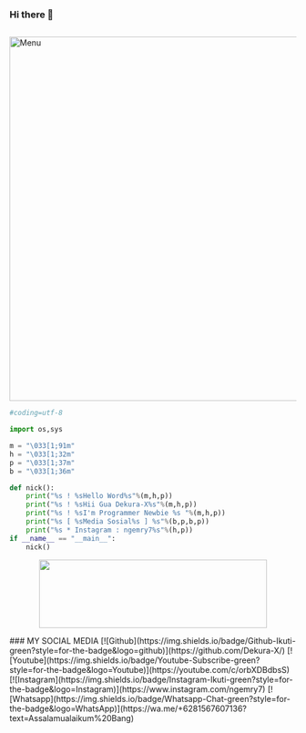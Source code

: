 ### Hi there 👋

<!--
**DekuraDev/DekuraDev** is a ✨ _special_ ✨ repository because its `README.md` (this file) appears on your GitHub profile.

Here are some ideas to get you started:

- 🔭 I’m currently working on ...
- 🌱 I’m currently learning ...
- 👯 I’m looking to collaborate on ...
- 🤔 I’m looking for help with ...
- 💬 Ask me about ...
- 📫 How to reach me: ...
- 😄 Pronouns: ...
- ⚡ Fun fact: ...
-->

##

<img src="https://github.com/Dekura-X/Dekura-X/blob/main/IMG_20210914_175500.jpg" width="640" title="Dekura-X" alt="Menu">
</p>


```python
#coding=utf-8

import os,sys

m = "\033[1;91m"
h = "\033[1;32m"
p = "\033[1;37m"
b = "\033[1;36m"

def nick():
    print("%s ! %sHello Word%s"%(m,h,p))
    print("%s ! %sHii Gua Dekura-X%s"%(m,h,p))
    print("%s ! %sI'm Programmer Newbie %s "%(m,h,p))
    print("%s [ %sMedia Sosial%s ] %s"%(b,p,b,p))
    print("%s * Instagram : ngemry7%s"%(h,p))
if __name__ == "__main__":
    nick()
```

<p align="center">
  <img width="400" height="120" src="https://github-readme-stats.vercel.app/api/top-langs/?username=Dapunta&layout=compact&theme=chartreuse-dark">
</p>
### MY SOCIAL MEDIA
[![Github](https://img.shields.io/badge/Github-Ikuti-green?style=for-the-badge&logo=github)](https://github.com/Dekura-X/)
[![Youtube](https://img.shields.io/badge/Youtube-Subscribe-green?style=for-the-badge&logo=Youtube)](https://youtube.com/c/orbXDBdbsS)
[![Instagram](https://img.shields.io/badge/Instagram-Ikuti-green?style=for-the-badge&logo=Instagram)](https://www.instagram.com/ngemry7)
[![Whatsapp](https://img.shields.io/badge/Whatsapp-Chat-green?style=for-the-badge&logo=WhatsApp)](https://wa.me/+6281567607136?text=Assalamualaikum%20Bang)

<!-- Resources -->
<!-- Icons: https://simpleicons.org/ -->
<!-- GitHub Stats: https://github.com/scripter-ryu/github-readme-stats -->
<!-- Emojis: https://emojipedia.org/emoji/ -->
<!-- HTML Emojis: https://www.fileformat.info/index.htm -->
<!-- Shields: https://shields.io/ -->
<!-- Awesome GitHub Profile README: https://github.com/abhisheknaiidu/awesome-github-profile-readme -->
